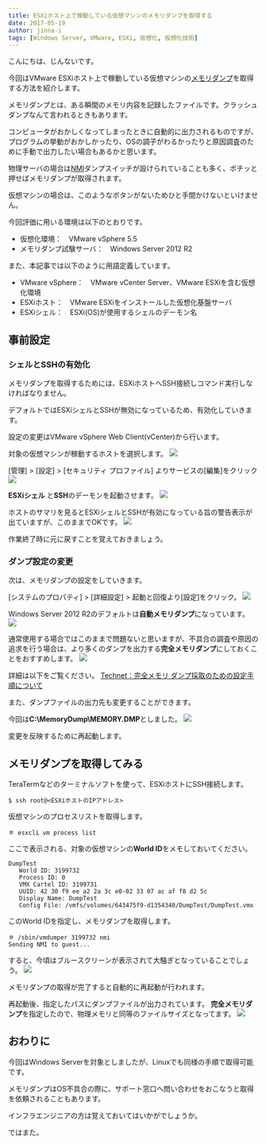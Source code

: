 ```yaml
---
title: ESXiホスト上で稼動している仮想マシンのメモリダンプを取得する
date: 2017-05-19
author: jinna-i
tags: [Windows Server, VMware, ESXi, 仮想化, 仮想化技術]
---
```


こんにちは、じんないです。

今回はVMware ESXiホスト上で稼動している仮想マシンの[メモリダンプ](http://e-words.jp/w/%E3%83%A1%E3%83%A2%E3%83%AA%E3%83%80%E3%83%B3%E3%83%97.html)を取得する方法を紹介します。

メモリダンプとは、ある瞬間のメモリ内容を記録したファイルです。クラッシュダンプなんて言われるときもあります。

コンピュータがおかしくなってしまったときに自動的に出力されるものですが、プログラムの挙動がおかしかったり、OSの調子がわるかったりと原因調査のために手動で出力したい場合もあるかと思います。

物理サーバの場合は[NMI](https://ja.wikipedia.org/wiki/%E5%89%B2%E3%82%8A%E8%BE%BC%E3%81%BF_(%E3%82%B3%E3%83%B3%E3%83%94%E3%83%A5%E3%83%BC%E3%82%BF))ダンプスイッチが設けられていることも多く、ポチッと押せばメモリダンプが取得されます。

仮想マシンの場合は、このようなボタンがないためひと手間かけないといけません。


今回評価に用いる環境は以下のとおりです。

* 仮想化環境：　VMware vSphere 5.5
* メモリダンプ試験サーバ：　Windows Server 2012 R2

また、本記事では以下のように用語定義しています。

* VMware vSphere：　VMware vCenter Server、VMware ESXiを含む仮想化環境
* ESXiホスト：　VMware ESXiをインストールした仮想化基盤サーバ
* ESXiシェル：　ESXi(OS)が使用するシェルのデーモン名

## 事前設定

### シェルとSSHの有効化

メモリダンプを取得するためには、ESXiホストへSSH接続しコマンド実行しなければなりません。

デフォルトではESXiシェルとSSHが無効になっているため、有効化していきます。

設定の変更はVMware vSphere Web Client(vCenter)から行います。


対象の仮想マシンが稼動するホストを選択します。
![](images/memory-dump-on-vm-on-esxi-1.png)

[管理] > [設定] > [セキュリティ プロファイル] よりサービスの[編集]をクリック
![](images/memory-dump-on-vm-on-esxi-2.png)

**ESXiシェル** と**SSH**のデーモンを起動させます。
![](images/memory-dump-on-vm-on-esxi-3.png)

ホストのサマリを見るとESXiシェルとSSHが有効になっている旨の警告表示が出ていますが、このままでOKです。
![](images/memory-dump-on-vm-on-esxi-4.png)

作業終了時に元に戻すことを覚えておきましょう。


### ダンプ設定の変更

次は、メモリダンプの設定をしていきます。

[システムのプロパティ] > [詳細設定] > 起動と回復より[設定]をクリック。
![](images/memory-dump-on-vm-on-esxi-5.png)

Windows Server 2012 R2のデフォルトは**自動メモリダンプ**になっています。
![](images/memory-dump-on-vm-on-esxi-6.png)

通常使用する場合ではこのままで問題ないと思いますが、不具合の調査や原因の追求を行う場合は、より多くのダンプを出力する**完全メモリダンプ**にしておくことをおすすめします。
![](images/memory-dump-on-vm-on-esxi-7.png)

詳細は以下をご覧ください。
[Technet：完全メモリ ダンプ採取のための設定手順について](https://blogs.technet.microsoft.com/askcorejp/2016/11/17/complete-memory-dump/)

また、ダンプファイルの出力先も変更することができます。

今回は**C:\MemoryDump\MEMORY.DMP**としました。
![](images/memory-dump-on-vm-on-esxi-8.png)


変更を反映するために再起動します。


## メモリダンプを取得してみる


TeraTermなどのターミナルソフトを使って、ESXiホストにSSH接続します。

``` 
$ ssh root@<ESXiホストのIPアドレス>
```

仮想マシンのプロセスリストを取得します。

```
＃ esxcli vm process list
```

ここで表示される、対象の仮想マシンの**World ID**をメモしておいてください。

```
DumpTest
   World ID: 3199732
   Process ID: 0
   VMX Cartel ID: 3199731
   UUID: 42 30 f9 ee a2 2a 3c e0-02 33 07 ac af f8 d2 5c
   Display Name: DumpTest
   Config File: /vmfs/volumes/643475f9-d1354340/DumpTest/DumpTest.vmx
```

このWorld IDを指定し、メモリダンプを取得します。

```
＃ /sbin/vmdumper 3199732 nmi
Sending NMI to guest...
```

すると、今頃はブルースクリーンが表示されて大騒ぎとなっていることでしょう。
![](images/memory-dump-on-vm-on-esxi-9.png)

メモリダンプの取得が完了すると自動的に再起動が行われます。

再起動後、指定したパスにダンプファイルが出力されています。
**完全メモリダンプ**を指定したので、物理メモリと同等のファイルサイズとなってます。
![](images/memory-dump-on-vm-on-esxi-10.png)

## おわりに

今回はWindows Serverを対象としましたが、Linuxでも同様の手順で取得可能です。

メモリダンプはOS不具合の際に、サポート窓口へ問い合わせをおこなうと取得を依頼されることもあります。

インフラエンジニアの方は覚えておいてはいかがでしょうか。

ではまた。
